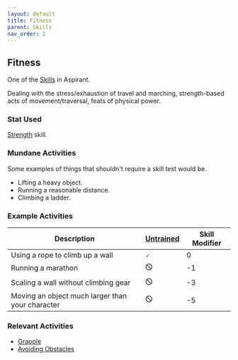 ```yaml
---
layout: default
title: Fitness
parent: Skills
nav_order: 2
---
```

## Fitness
One of the [Skills](Skills) in Aspirant.

Dealing with the stress/exhaustion of travel and marching, strength-based acts of movement/traversal, feats of physical power.

### Stat Used
[Strength](Stats#Strength) skill.

### Mundane Activities
Some examples of things that shouldn't require a skill test would be.
* Lifting a heavy object.
* Running a reasonable distance.
* Climbing a ladder.

### Example Activities

| Description                                      | [Untrained](Skills#Untrained) | Skill Modifier |
| ------------------------------------------------ | ----------------------------- | -------------- |
| Using a rope to climb up a wall                  | 🗸                             | 0              |
| Running a marathon                               | 🛇                             | -1             |
| Scaling a wall without climbing gear             | 🛇                             | -3             |
| Moving an object much larger than your character | 🛇                             | -5             |

### Relevant Activities
* [Grapple](Combat#Grapple)
* [Avoiding Obstacles](Combat#Avoiding%20Obstacles)
